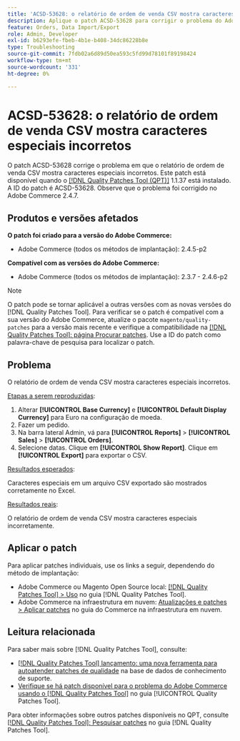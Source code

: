 ```yaml
---
title: 'ACSD-53628: o relatório de ordem de venda CSV mostra caracteres especiais incorretos'
description: Aplique o patch ACSD-53628 para corrigir o problema do Adobe Commerce em que o relatório de ordem de venda CSV mostra caracteres especiais incorretos.
feature: Orders, Data Import/Export
role: Admin, Developer
exl-id: b6293efe-fbeb-4b1e-b408-34dc86228b8e
type: Troubleshooting
source-git-commit: 7fdb02a6d89d50ea593c5fd99d78101f89198424
workflow-type: tm+mt
source-wordcount: '331'
ht-degree: 0%

---
```


# ACSD-53628: o relatório de ordem de venda CSV mostra caracteres especiais incorretos

O patch ACSD-53628 corrige o problema em que o relatório de ordem de venda CSV mostra caracteres especiais incorretos. Este patch está disponível quando o [[!DNL Quality Patches Tool (QPT)]](https://experienceleague.adobe.com/en/docs/commerce-operations/tools/quality-patches-tool/quality-patches-tool-to-self-serve-quality-patches) 1.1.37 está instalado. A ID do patch é ACSD-53628. Observe que o problema foi corrigido no Adobe Commerce 2.4.7.

## Produtos e versões afetados

**O patch foi criado para a versão do Adobe Commerce:**

* Adobe Commerce (todos os métodos de implantação): 2.4.5-p2

**Compatível com as versões do Adobe Commerce:**

* Adobe Commerce (todos os métodos de implantação): 2.3.7 - 2.4.6-p2

>[!NOTE]
>
>O patch pode se tornar aplicável a outras versões com as novas versões do [!DNL Quality Patches Tool]. Para verificar se o patch é compatível com a sua versão do Adobe Commerce, atualize o pacote `magento/quality-patches` para a versão mais recente e verifique a compatibilidade na [[!DNL Quality Patches Tool]: página Procurar patches](https://experienceleague.adobe.com/tools/commerce-quality-patches/index.html). Use a ID do patch como palavra-chave de pesquisa para localizar o patch.

## Problema

O relatório de ordem de venda CSV mostra caracteres especiais incorretos.

<u>Etapas a serem reproduzidas</u>:

1. Alterar **[!UICONTROL Base Currency]** e **[!UICONTROL Default Display Currency]** para Euro na configuração de moeda.
1. Fazer um pedido.
1. Na barra lateral Admin, vá para **[!UICONTROL Reports]** > **[!UICONTROL Sales]** > **[!UICONTROL Orders]**.
1. Selecione datas. Clique em **[!UICONTROL Show Report]**. Clique em **[!UICONTROL Export]** para exportar o CSV.

<u>Resultados esperados</u>:

Caracteres especiais em um arquivo CSV exportado são mostrados corretamente no Excel.

<u>Resultados reais</u>:

O relatório de ordem de venda CSV mostra caracteres especiais incorretamente.


## Aplicar o patch

Para aplicar patches individuais, use os links a seguir, dependendo do método de implantação:

* Adobe Commerce ou Magento Open Source local: [[!DNL Quality Patches Tool] > Uso](/help/tools/quality-patches-tool/usage.md) no guia [!DNL Quality Patches Tool].
* Adobe Commerce na infraestrutura em nuvem: [Atualizações e patches > Aplicar patches](https://experienceleague.adobe.com/docs/commerce-cloud-service/user-guide/develop/upgrade/apply-patches.html) no guia do Commerce na infraestrutura em nuvem.

## Leitura relacionada

Para saber mais sobre [!DNL Quality Patches Tool], consulte:

* [[!DNL Quality Patches Tool] lançamento: uma nova ferramenta para autoatender patches de qualidade](https://experienceleague.adobe.com/en/docs/commerce-operations/tools/quality-patches-tool/quality-patches-tool-to-self-serve-quality-patches) na base de dados de conhecimento de suporte.
* [Verifique se há patch disponível para o problema do Adobe Commerce usando o  [!DNL Quality Patches Tool]](/help/tools/quality-patches-tool/patches-available-in-qpt/check-patch-for-magento-issue-with-magento-quality-patches.md) no guia [!UICONTROL Quality Patches Tool].


Para obter informações sobre outros patches disponíveis no QPT, consulte [[!DNL Quality Patches Tool]: Pesquisar patches](https://experienceleague.adobe.com/tools/commerce-quality-patches/index.html) no guia [!DNL Quality Patches Tool].
